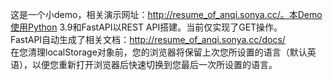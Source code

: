 这是一个小demo，相关演示网址：http://resume_of_anqi.sonya.cc/。本Demo使用Python 3.9和FastAPI以REST API搭建。当前仅实现了GET操作。<br/>
FastAPI自动生成了相关文档：http://resume_of_anqi.sonya.cc/docs/<br/>
在您清理localStorage对象前，您的浏览器将保留上次您所设置的语言（默认英语），以便您重新打开浏览器后快速切换到您最后一次所设置的语言。
